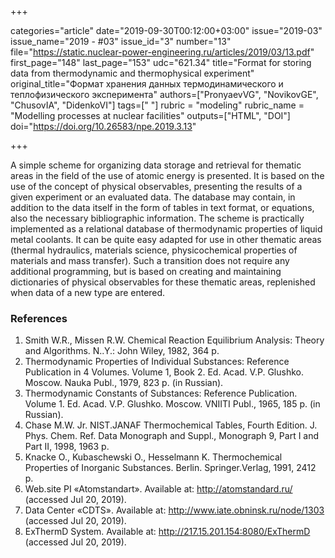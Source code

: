 +++

categories="article"
date="2019-09-30T00:12:00+03:00"
issue="2019-03"
issue_name="2019 - #03"
issue_id="3"
number="13"
file="https://static.nuclear-power-engineering.ru/articles/2019/03/13.pdf"
first_page="148"
last_page="153"
udc="621.34"
title="Format for storing data from thermodynamic and thermophysical experiment"
original_title="Формат хранения данных термодинамического и теплофизического эксперимента"
authors=["PronyaevVG", "NovikovGE", "ChusovIA", "DidenkoVI"]
tags=[" "]
rubric = "modeling"
rubric_name = "Modelling processes at nuclear facilities"
outputs=["HTML", "DOI"]
doi="https://doi.org/10.26583/npe.2019.3.13"

+++

A simple scheme for organizing data storage and retrieval for thematic areas in the field of the use of atomic energy is presented. It is based on the use of the concept of physical observables, presenting the results of a given experiment or an evaluated data. The database may contain, in addition to the data itself in the form of tables in text format, or equations, also the necessary bibliographic information. The scheme is practically implemented as a relational database of thermodynamic properties of liquid metal coolants. It can be quite easy adapted for use in other thematic areas (thermal hydraulics, materials science, physicochemical properties of materials and mass transfer). Such a transition does not require any additional programming, but is based on creating and maintaining dictionaries of physical observables for these thematic areas, replenished when data of a new type are entered.

### References

1. Smith W.R., Missen R.W. Chemical Reaction Equilibrium Analysis: Theory and Algorithms. N..Y.: John Wiley, 1982, 364 p.
2. Thermodynamic Properties of Individual Substances: Reference Publication in 4 Volumes. Volume 1, Book 2. Ed. Acad. V.P. Glushko. Moscow. Nauka Publ., 1979, 823 p. (in Russian).
3. Thermodynamic Constants of Substances: Reference Publication. Volume 1. Ed. Acad. V.P. Glushko. Moscow. VNIITI Publ., 1965, 185 p. (in Russian).
4. Chase M.W. Jr. NIST.JANAF Thermochemical Tables, Fourth Edition. J. Phys. Chem. Ref. Data Monograph and Suppl., Monograph 9, Part I and Part II, 1998, 1963 p.
5. Knacke O., Kubaschewski O., Hesselmann K. Thermochemical Properties of Inorganic Substances. Berlin. Springer.Verlag, 1991, 2412 p.
6. Web.site PI «Atomstandart». Available at: http://atomstandard.ru/ (accessed Jul 20, 2019).
7. Data Center «CDTS». Available at: http://www.iate.obninsk.ru/node/1303 (accessed Jul 20, 2019).
8. ExThermD System. Available at: http://217.15.201.154:8080/ExThermD (accessed Jul 20, 2019).
